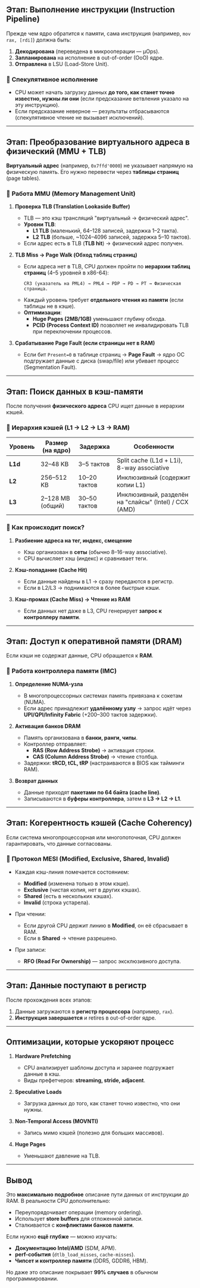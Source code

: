 ## **Этап: Выполнение инструкции (Instruction Pipeline)**
Прежде чем ядро обратится к памяти, сама инструкция (например, `mov rax, [rdi]`) должна быть:  
1. **Декодирована** (переведена в микрооперации — µOps).  
2. **Запланирована** на исполнение в out-of-order (OoO) ядре.  
3. **Отправлена** в LSU (Load-Store Unit).  

### 🔹 **Спекулятивное исполнение**  
- CPU может начать загрузку данных **до того, как станет точно известно, нужны ли они** (если предсказание ветвления указало на эту инструкцию).  
- Если предсказание неверное — результаты отбрасываются (спекулятивное чтение не вызывает исключений).  

---

## **Этап: Преобразование виртуального адреса в физический (MMU + TLB)**  
**Виртуальный адрес** (например, `0x7ffd'0000`) не указывает напрямую на физическую память. Его нужно перевести через **таблицы страниц** (page tables).  

### 🔹 **Работа MMU (Memory Management Unit)**  
1. **Проверка TLB (Translation Lookaside Buffer)**  
   - TLB — это кэш трансляций "виртуальный → физический адрес".  
   - **Уровни TLB**:  
     - **L1 TLB** (маленький, 64–128 записей, задержка 1–2 такта).  
     - **L2 TLB** (больше, ~1024–4096 записей, задержка 5–10 тактов).  
   - Если адрес есть в TLB (**TLB hit**) → физический адрес получен.  

2. **TLB Miss → Page Walk (Обход таблиц страниц)**  
   - Если адреса нет в TLB, CPU должен пройти по **иерархии таблиц страниц** (4–5 уровней в x86-64):  
     ```
     CR3 (указатель на PML4) → PML4 → PDP → PD → PT → Физическая страница.
     ```  
   - Каждый уровень требует **отдельного чтения из памяти** (если таблицы не в кэше).  
   - **Оптимизации**:  
     - **Huge Pages (2MB/1GB)** уменьшают глубину обхода.  
     - **PCID (Process Context ID)** позволяет не инвалидировать TLB при переключении процессов.  

3. **Срабатывание Page Fault (если страницы нет в RAM)**  
   - Если бит `Present=0` в таблице страниц → **Page Fault** → ядро ОС подгружает данные с диска (swap/file) или убивает процесс (Segmentation Fault).  

---

## **Этап: Поиск данных в кэш-памяти**  
После получения **физического адреса** CPU ищет данные в иерархии кэшей.  

### 🔹 **Иерархия кэшей (L1 → L2 → L3 → RAM)**  
| Уровень  | Размер (на ядро) | Задержка | Особенности |  
|----------|------------------|----------|-------------|  
| **L1d**  | 32–48 KB         | 3–5 тактов | Split cache (L1d + L1i), 8-way associative |  
| **L2**   | 256–512 KB       | 10–20 тактов | Инклюзивный (содержит копии L1) |  
| **L3**   | 2–128 MB (общий) | 30–50 тактов | Инклюзивный, разделён на "слайсы" (Intel) / CCX (AMD) |  

### 🔹 **Как происходит поиск?**  
1. **Разбиение адреса на тег, индекс, смещение**  
   - Кэш организован в **сеты** (обычно 8–16-way associative).  
   - CPU вычисляет хэш (индекс) и сравнивает теги.  

2. **Кэш-попадание (Cache Hit)**  
   - Если данные найдены в L1 → сразу передаются в регистр.  
   - Если в L2/L3 → поднимаются в более быстрые кэши.  

3. **Кэш-промах (Cache Miss) → Чтение из RAM**  
   - Если данных нет даже в L3, CPU генерирует **запрос к контроллеру памяти**.  

---

## **Этап: Доступ к оперативной памяти (DRAM)**  
Если кэши не содержат данные, CPU обращается к **RAM**.  

### 🔹 **Работа контроллера памяти (IMC)**  
1. **Определение NUMA-узла**  
   - В многопроцессорных системах память привязана к сокетам (NUMA).  
   - Если адрес принадлежит **удалённому узлу** → запрос идёт через **UPI/QPI/Infinity Fabric** (+200–300 тактов задержки).  

2. **Активация банков DRAM**  
   - Память организована в **банки, ранги, чипы**.  
   - Контроллер отправляет:  
     - **RAS (Row Address Strobe)** → активация строки.  
     - **CAS (Column Address Strobe)** → чтение столбца.  
   - Задержки: **tRCD, tCL, tRP** (настраиваются в BIOS как тайминги RAM).  

3. **Возврат данных**  
   - Данные приходят **пакетами по 64 байта (cache line)**.  
   - Записываются в **буферы контроллера**, затем в **L3 → L2 → L1**.  

---

## **Этап: Когерентность кэшей (Cache Coherency)**  
Если система многопроцессорная или многопоточная, CPU должен гарантировать, что данные согласованы.  

### 🔹 **Протокол MESI (Modified, Exclusive, Shared, Invalid)**  
- Каждая кэш-линия помечается состоянием:  
  - **Modified** (изменена только в этом кэше).  
  - **Exclusive** (чистая копия, нет в других кэшах).  
  - **Shared** (есть в нескольких кэшах).  
  - **Invalid** (строка устарела).  

- При чтении:  
  - Если другой CPU держит линию в **Modified**, он её сбрасывает в RAM.  
  - Если в **Shared** → чтение разрешено.  

- При записи:  
  - **RFO (Read For Ownership)** — запрос эксклюзивного доступа.  

---

## **Этап: Данные поступают в регистр**  
После прохождения всех этапов:  
1. Данные загружаются в **регистр процессора** (например, `rax`).  
2. **Инструкция завершается** и retires в out-of-order ядре.  

---

## **Оптимизации, которые ускоряют процесс**  
1. **Hardware Prefetching**  
   - CPU анализирует шаблоны доступа и заранее подгружает данные в кэш.  
   - Виды префетчеров: **streaming, stride, adjacent**.  

2. **Speculative Loads**  
   - Загрузка данных до того, как станет точно известно, что они нужны.  

3. **Non-Temporal Access (MOVNTI)**  
   - Запись мимо кэшей (полезно для больших массивов).  

4. **Huge Pages**  
   - Уменьшают давление на TLB.  

---

## **Вывод**  
Это **максимально подробное** описание пути данных от инструкции до RAM. В реальности CPU дополнительно:  
- Переупорядочивает операции (memory ordering).  
- Использует **store buffers** для отложенной записи.  
- Сталкивается с **конфликтами банков памяти**.  

Если нужно **ещё глубже** — можно изучать:  
- **Документацию Intel/AMD** (SDM, APM).  
- **perf-события** (`dtlb_load_misses`, `cache-misses`).  
- **Чипсет и контроллер памяти** (DDR5, GDDR6, HBM).  

Но даже это описание покрывает **99% случаев** в обычном программировании.